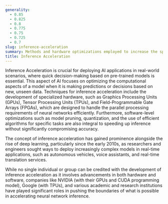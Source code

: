```yaml
---
generality:
  - 0.85
  - 0.825
  - 0.8
  - 0.775
  - 0.75
  - 0.725
  - 0.7
slug: inference-acceleration
summary: Methods and hardware optimizations employed to increase the speed and efficiency of the inference process in machine learning models, particularly neural networks.
title: Inference Acceleration
---
```


Inference Acceleration is crucial for deploying AI applications in real-world scenarios, where quick decision-making based on pre-trained models is essential. This aspect of AI focuses on optimizing the computational aspects of a model when it is making predictions or decisions based on new, unseen data. Techniques for inference acceleration include the development of specialized hardware, such as Graphics Processing Units (GPUs), Tensor Processing Units (TPUs), and Field-Programmable Gate Arrays (FPGAs), which are designed to handle the parallel processing requirements of neural networks efficiently. Furthermore, software-level optimizations such as model pruning, quantization, and the use of efficient algorithms for specific tasks are also integral to speeding up inference without significantly compromising accuracy.

The concept of inference acceleration has gained prominence alongside the rise of deep learning, particularly since the early 2010s, as researchers and engineers sought ways to deploy increasingly complex models in real-time applications, such as autonomous vehicles, voice assistants, and real-time translation services.

While no single individual or group can be credited with the development of inference acceleration as it involves advancements in both hardware and software, companies like NVIDIA (with their GPUs and CUDA programming model), Google (with TPUs), and various academic and research institutions have played significant roles in pushing the boundaries of what is possible in accelerating neural network inference.
